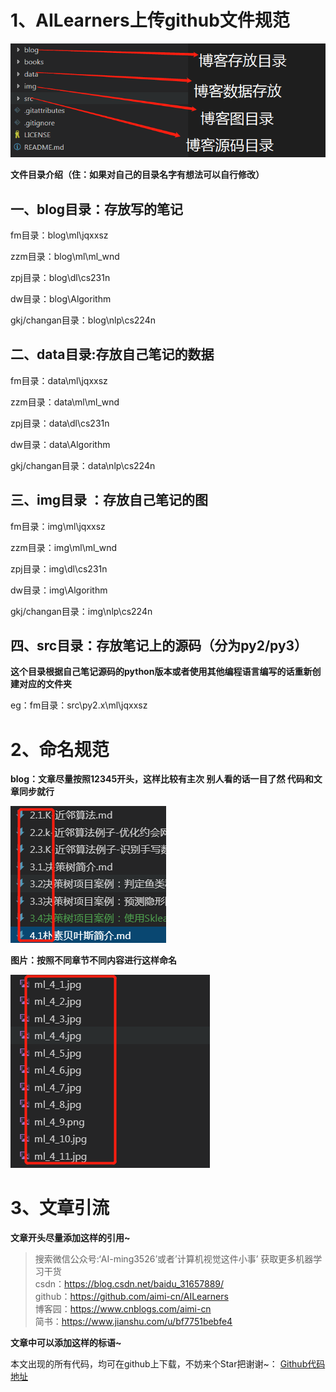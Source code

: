 # 1、AILearners上传github文件规范

![](../data/images/7.png)

**文件目录介绍（住：如果对自己的目录名字有想法可以自行修改）**

## 一、**blog目录：存放写的笔记**  

fm目录：blog\ml\jqxxsz

zzm目录：blog\ml\ml_wnd

zpj目录：blog\dl\cs231n

dw目录：blog\Algorithm

gkj/changan目录：blog\nlp\cs224n

## 二、data目录:存放自己笔记的数据

fm目录：data\ml\jqxxsz

zzm目录：data\ml\ml_wnd

zpj目录：data\dl\cs231n

dw目录：data\Algorithm

gkj/changan目录：data\nlp\cs224n

## 三、img目录 ：存放自己笔记的图

fm目录：img\ml\jqxxsz

zzm目录：img\ml\ml_wnd

zpj目录：img\dl\cs231n

dw目录：img\Algorithm

gkj/changan目录：img\nlp\cs224n

## 四、src目录：存放笔记上的源码（分为py2/py3）

**这个目录根据自己笔记源码的python版本或者使用其他编程语言编写的话重新创建对应的文件夹**

eg：fm目录：src\py2.x\ml\jqxxsz

# 2、命名规范

**blog：文章尽量按照12345开头，这样比较有主次 别人看的话一目了然 代码和文章同步就行**

![](../data/images/8.png)

**图片：按照不同章节不同内容进行这样命名**

![](../data/images/9.png)

# 3、文章引流

**文章开头尽量添加这样的引用~**

> 搜索微信公众号:‘AI-ming3526’或者’计算机视觉这件小事’ 获取更多机器学习干货  
> csdn：https://blog.csdn.net/baidu_31657889/  
> github：https://github.com/aimi-cn/AILearners  
> 博客园：https://www.cnblogs.com/aimi-cn  
> 简书：https://www.jianshu.com/u/bf7751bebfe4  

**文章中可以添加这样的标语~**

本文出现的所有代码，均可在github上下载，不妨来个Star把谢谢~：
[Github代码地址](https://github.com/aimi-cn/AILearners/blob/master/blog/src/py2.x/ml/2.KNN/)
